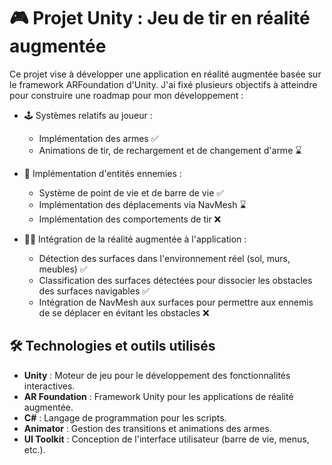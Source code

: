 # 🎮 Projet Unity : Jeu de tir en réalité augmentée
Ce projet vise à développer une application en réalité augmentée basée sur le framework ARFoundation d'Unity.
J'ai fixé plusieurs objectifs à atteindre pour construire une roadmap pour mon développement :

- 🕹️ Systèmes relatifs au joueur :
  - Implémentation des armes ✅
  - Animations de tir, de rechargement et de changement d'arme ⌛

- 🔫 Implémentation d'entités ennemies :
  - Système de point de vie et de barre de vie ✅
  - Implémentation des déplacements via NavMesh ⌛
  - Implémentation des comportements de tir ❌

- 🤳🏼 Intégration de la réalité augmentée à l'application :
  - Détection des surfaces dans l'environnement réel (sol, murs, meubles) ✅
  - Classification des surfaces détectées pour dissocier les obstacles des surfaces navigables ✅
  - Intégration de NavMesh aux surfaces pour permettre aux ennemis de se déplacer en évitant les obstacles ❌

## 🛠️ Technologies et outils utilisés

- **Unity** : Moteur de jeu pour le développement des fonctionnalités interactives.
- **AR Foundation** : Framework Unity pour les applications de réalité augmentée.
- **C#** : Langage de programmation pour les scripts.
- **Animator** : Gestion des transitions et animations des armes.
- **UI Toolkit** : Conception de l'interface utilisateur (barre de vie, menus, etc.).
